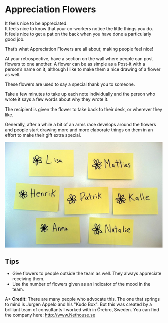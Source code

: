 ﻿# Appreciation Flowers

It feels nice to be appreciated.  
It feels nice to know that your co-workers notice the little things you do.  
It feels nice to get a pat on the back when you have done a particularly good job.

That’s what Appreciation Flowers are all about; making people feel nice!

At your retrospective, have a section on the wall where people can post flowers to one another.  A flower can be as simple as a Post-it with a person’s name on it, although I like to make them a nice drawing of a flower as well.

These flowers are used to say a special thank you to someone.

Take a few minutes to take up each note individually and the person who wrote it says a few words about why they wrote it.

The recipient is given the flower to take back to their desk, or wherever they like.

Generally, after a while a bit of an arms race develops around the flowers and people start drawing more and more elaborate things on them in an effort to make their gift extra special.

![A few crudely drawn flowers to my current reviewers.](images/appreciation-flowers.jpg)

## Tips
- Give flowers to people outside the team as well. They always appreciate receiving them.
- Use the number of flowers given as an indicator of the mood in the team.

A> **Credit:** There are many people who advocate this. The one that springs to mind is Jurgen Appelo and his "Kudo Box". But this was created by a brilliant team of consultants I worked with in Örebro, Sweden. You can find the company here: <http://www.Nethouse.se>
